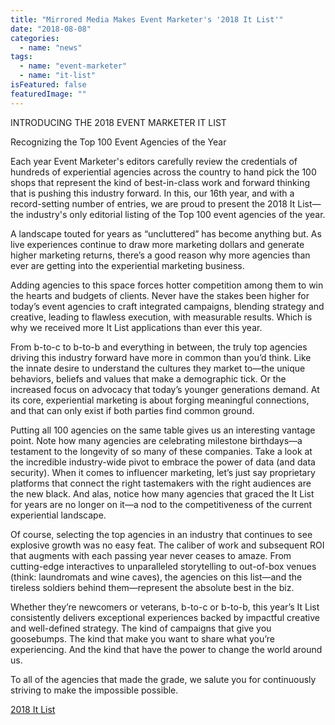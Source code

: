 ```yaml
---
title: "Mirrored Media Makes Event Marketer's '2018 It List'"
date: "2018-08-08"
categories: 
  - name: "news"
tags: 
  - name: "event-marketer"
  - name: "it-list"
isFeatured: false
featuredImage: ""
---
```


INTRODUCING THE 2018 EVENT MARKETER IT LIST

Recognizing the Top 100 Event Agencies of the Year

Each year Event Marketer's editors carefully review the credentials of hundreds of experiential agencies across the country to hand pick the 100 shops that represent the kind of best-in-class work and forward thinking that is pushing this industry forward. In this, our 16th year, and with a record-setting number of entries, we are proud to present the 2018 It List—the industry's only editorial listing of the Top 100 event agencies of the year.

A landscape touted for years as “uncluttered” has become anything but. As live experiences continue to draw more marketing dollars and generate higher marketing returns, there’s a good reason why more agencies than ever are getting into the experiential marketing business.

Adding agencies to this space forces hotter competition among them to win the hearts and budgets of clients. Never have the stakes been higher for today’s event agencies to craft integrated campaigns, blending strategy and creative, leading to flawless execution, with measurable results. Which is why we received more It List applications than ever this year.

From b-to-c to b-to-b and everything in between, the truly top agencies driving this industry forward have more in common than you’d think. Like the innate desire to understand the cultures they market to—the unique behaviors, beliefs and values that make a demographic tick. Or the increased focus on advocacy that today’s younger generations demand. At its core, experiential marketing is about forging meaningful connections, and that can only exist if both parties find common ground.

Putting all 100 agencies on the same table gives us an interesting vantage point. Note how many agencies are celebrating milestone birthdays—a testament to the longevity of so many of these companies. Take a look at the incredible industry-wide pivot to embrace the power of data (and data security). When it comes to influencer marketing, let’s just say proprietary platforms that connect the right tastemakers with the right audiences are the new black. And alas, notice how many agencies that graced the It List for years are no longer on it—a nod to the competitiveness of the current experiential landscape.

Of course, selecting the top agencies in an industry that continues to see explosive growth was no easy feat. The caliber of work and subsequent ROI that augments with each passing year never ceases to amaze. From cutting-edge interactives to unparalleled storytelling to out-of-box venues (think: laundromats and wine caves), the agencies on this list—and the tireless soldiers behind them—represent the absolute best in the biz.

Whether they’re newcomers or veterans, b-to-c or b-to-b, this year’s It List consistently delivers exceptional experiences backed by impactful creative and well-defined strategy. The kind of campaigns that give you goosebumps. The kind that make you want to share what you’re experiencing. And the kind that have the power to change the world around us.

To all of the agencies that made the grade, we salute you for continuously striving to make the impossible possible.

[2018 It List](http://www.eventmarketer.com/it-list-2018/)
